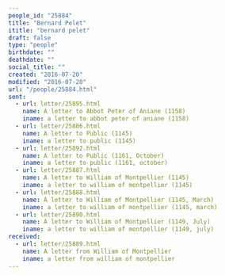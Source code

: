 ```yaml
---
people_id: "25884"
title: "Bernard Pelet"
ititle: "bernard pelet"
draft: false
type: "people"
birthdate: ""
deathdate: ""
social_title: ""
created: "2016-07-20"
modified: "2016-07-20"
url: "/people/25884.html"
sent:
  - url: letter/25895.html
    name: A letter to Abbot Peter of Aniane (1158)
    iname: a letter to abbot peter of aniane (1158)
  - url: letter/25886.html
    name: A letter to Public (1145)
    iname: a letter to public (1145)
  - url: letter/25892.html
    name: A letter to Public (1161, October)
    iname: a letter to public (1161, october)
  - url: letter/25887.html
    name: A letter to William of Montpellier (1145)
    iname: a letter to william of montpellier (1145)
  - url: letter/25888.html
    name: A letter to William of Montpellier (1145, March)
    iname: a letter to william of montpellier (1145, march)
  - url: letter/25890.html
    name: A letter to William of Montpellier (1149, July)
    iname: a letter to william of montpellier (1149, july)
received:
  - url: letter/25889.html
    name: A letter from William of Montpellier
    iname: a letter from william of montpellier
---
```

